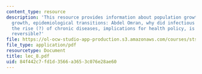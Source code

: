 ```yaml
---
content_type: resource
description: 'This resource provides information about population growth, causes of
  growth, epidemiological transitions: Abdel Omran, why did infectious diseases decline?,
  the rise (?) of chronic diseases, implications for health policy, is the transition
  reversible?'
file: https://ol-ocw-studio-app-production.s3.amazonaws.com/courses/sts-005-disease-and-society-in-america-fall-2005/84f442c7fd1d3566a3653c076e28ae60_lec_8.pdf
file_type: application/pdf
resourcetype: Document
title: lec_8.pdf
uid: 84f442c7-fd1d-3566-a365-3c076e28ae60
---
```


